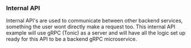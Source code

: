### Internal API

Internal API's are used to communicate between other backend services, something the user wont directly make a request too. This internal API example will use gRPC (Tonic) as a server and will have all the logic set up ready for this API to be a backend gRPC microservice.
